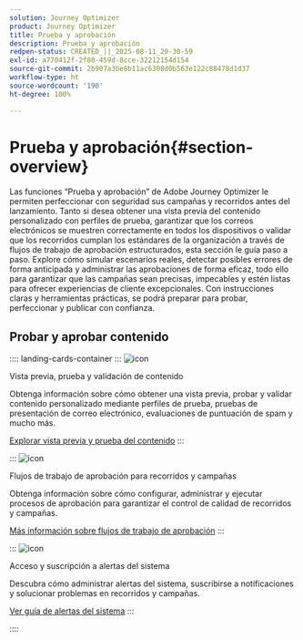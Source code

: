 ```yaml
---
solution: Journey Optimizer
product: Journey Optimizer
title: Prueba y aprobación
description: Prueba y aprobación
redpen-status: CREATED_||_2025-08-11_20-30-59
exl-id: a770412f-2f80-459d-8cce-32212154d154
source-git-commit: 2b907a3be8b11ac6308d0b563e122c88478d1d37
workflow-type: ht
source-wordcount: '190'
ht-degree: 100%

---
```


# Prueba y aprobación{#section-overview}

Las funciones “Prueba y aprobación” de Adobe Journey Optimizer le permiten perfeccionar con seguridad sus campañas y recorridos antes del lanzamiento. Tanto si desea obtener una vista previa del contenido personalizado con perfiles de prueba, garantizar que los correos electrónicos se muestren correctamente en todos los dispositivos o validar que los recorridos cumplan los estándares de la organización a través de flujos de trabajo de aprobación estructurados, esta sección le guía paso a paso. Explore cómo simular escenarios reales, detectar posibles errores de forma anticipada y administrar las aprobaciones de forma eficaz, todo ello para garantizar que las campañas sean precisas, impecables y estén listas para ofrecer experiencias de cliente excepcionales. Con instrucciones claras y herramientas prácticas, se podrá preparar para probar, perfeccionar y publicar con confianza.

## Probar y aprobar contenido

:::: landing-cards-container
:::
![icon](https://cdn.experienceleague.adobe.com/icons/list-check.svg?lang=es)

Vista previa, prueba y validación de contenido

Obtenga información sobre cómo obtener una vista previa, probar y validar contenido personalizado mediante perfiles de prueba, pruebas de presentación de correo electrónico, evaluaciones de puntuación de spam y mucho más.

[Explorar vista previa y prueba del contenido](preview-test-landing-page.md)
:::

:::
![icon](https://cdn.experienceleague.adobe.com/icons/gear.svg?lang=es)

Flujos de trabajo de aprobación para recorridos y campañas

Obtenga información sobre cómo configurar, administrar y ejecutar procesos de aprobación para garantizar el control de calidad de recorridos y campañas.

[Más información sobre flujos de trabajo de aprobación](approve-landing-page.md)
:::

:::
![icon](https://cdn.experienceleague.adobe.com/icons/bell.svg?lang=es)

Acceso y suscripción a alertas del sistema

Descubra cómo administrar alertas del sistema, suscribirse a notificaciones y solucionar problemas en recorridos y campañas.

[Ver guía de alertas del sistema](../using/reports/alerts.md)
:::

::::
